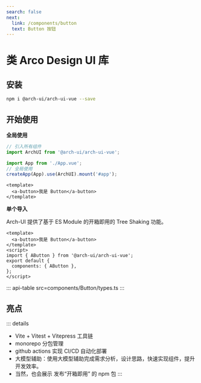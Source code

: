 ```yaml
---
search: false
next:
  link: /components/button
  text: Button 按钮
---
```


# 类 Arco Design UI 库

## 安装

```bash
npm i @arch-ui/arch-ui-vue --save
```

## 开始使用

**全局使用**

```js
// 引入所有组件
import ArchUI from '@arch-ui/arch-ui-vue';

import App from './App.vue';
// 全局使用
createApp(App).use(ArchUI).mount('#app');
```

```vue
<template>
  <a-button>我是 Button</a-button>
</template>
```

**单个导入**

Arch-UI 提供了基于 ES Module 的开箱即用的 Tree Shaking 功能。

```vue
<template>
  <a-button>我是 Button</a-button>
</template>
<script>
import { AButton } from '@arch-ui/arch-ui-vue';
export default {
  components: { AButton },
};
</script>
```

::: api-table src=components/Button/types.ts
:::

## 亮点

::: details

- Vite + Vitest + Vitepress 工具链
- monorepo 分包管理
- github actions 实现 CI/CD 自动化部署
- 大模型辅助：使用大模型辅助完成需求分析，设计思路，快速实现组件，提升开发效率。
- 当然，也会展示 发布“开箱即用” 的 npm 包
  :::
